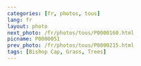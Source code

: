 ```yaml
---
categories: [fr, photos, tous]
lang: fr
layout: photo
next_photo: /fr/photos/tous/P0000160.html
picname: P0000051
prev_photo: /fr/photos/tous/P0000215.html
tags: [Bishop Cap, Grass, Trees]
---
```

